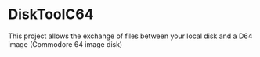 # DiskToolC64

This project allows the exchange of files between your local disk and a D64 image (Commodore 64 image disk)
